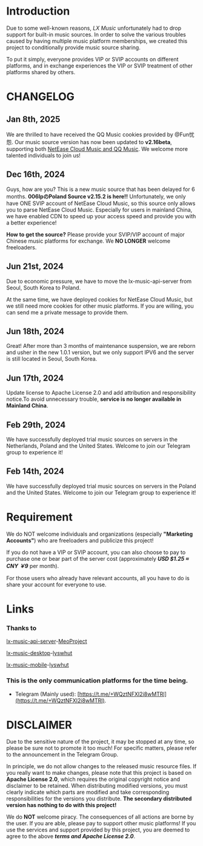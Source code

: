 # Introduction
Due to some well-known reasons, *LX Music* unfortunately had to drop support for built-in music sources. In order to solve the various troubles caused by having multiple music platform memberships, we created this project to conditionally provide music source sharing.

To put it simply, everyone provides VIP or SVIP accounts on different platforms, and in exchange experiences the VIP or SVIP treatment of other platforms shared by others.

# CHANGELOG
## Jan 8th, 2025
We are thrilled to have received the QQ Music cookies provided by @Fun忧怨. Our music source version has now been updated to **v2.16beta**, supporting both <u>NetEase Cloud Music and QQ Music</u>. We welcome more talented individuals to join us!

## Dec 16th, 2024
Guys, how are you? This is a new music source that has been delayed for 6 months. **006lpのPoland Source v2.15.2 is here!!**
Unfortunately, we only have ONE SVIP account of NetEase Cloud Music, so this source only allows you to parse NetEase Cloud Music.
Especially for users in mainland China, we have enabled CDN to speed up your access speed and provide you with a better experience!

**How to get the source?**
Please provide your SVIP/VIP account of major Chinese music platforms for exchange. We **NO LONGER** welcome freeloaders.

## Jun 21st, 2024
Due to economic pressure, we have to move the lx-music-api-server from Seoul, South Korea to Poland. 

At the same time, we have deployed cookies for NetEase Cloud Music, but we still need more cookies for other music platforms. If you are willing, you can send me a private message to provide them. 
## Jun 18th, 2024
Great! After more than 3 months of maintenance suspension, we are reborn and usher in the new 1.0.1 version, but we only support IPV6 and the server is still located in Seoul, South Korea.
## Jun 17th, 2024
Update license to Apache License 2.0 and add attribution and responsibility notice.To avoid unnecessary trouble, **service is no longer available in Mainland China**.
## Feb 29th, 2024
We have successfully deployed trial music sources on servers in the Netherlands, Poland and the United States. Welcome to join our Telegram group to experience it!
## Feb 14th, 2024
We have successfully deployed trial music sources on servers in the Poland and the United States. Welcome to join our Telegram group to experience it!

# Requirement
We do NOT welcome individuals and organizations (especially **"Marketing Accounts"**) who are freeloaders and publicize this project!

If you do not have a VIP or SVIP account, you can also choose to pay to purchase one or bear part of the server cost (approximately ***USD $1.25 ≈ CNY ￥9*** per month).

For those users who already have relevant accounts, all you have to do is share your account for everyone to use.

# Links
### Thanks to
[lx-music-api-server](https://github.com/MeoProject/lx-music-api-server)-[MeoProject](https://github.com/MeoProject)

[lx-music-desktop](https://github.com/lyswhut/lx-music-desktop)-[lyswhut](https://github.com/lyswhut)

[lx-music-mobile](https://github.com/lyswhut/lx-music-mobile)-[lyswhut](https://github.com/lyswhut)

### This is the only communication platforms for the time being.
- Telegram (Mainly used): [https://t.me/+WQztNFXI2i8wMTRl](https://t.me/+WQztNFXI2i8wMTRl).

# **DISCLAIMER**
Due to the sensitive nature of the project, it may be stopped at any time, so please be sure not to promote it too much! For specific matters, please refer to the announcement in the Telegram Group.

In principle, we do not allow changes to the released music resource files. If you really want to make changes, please note that this project is based on **Apache License 2.0**, which requires the original copyright notice and disclaimer to be retained. When distributing modified versions, you must clearly indicate which parts are modified and take corresponding responsibilities for the versions you distribute. **The secondary distributed version has nothing to do with this project!**

We do **NOT** welcome piracy. The consequences of all actions are borne by the user. If you are able, please pay to support other music platforms! If you use the services and support provided by this project, you are deemed to agree to the above ***terms and Apache License 2.0***.
